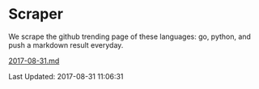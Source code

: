 # Scraper

We scrape the github trending page of these languages: go, python, and push a markdown result everyday.

[2017-08-31.md](https://github.com/borays/Scraper/blob/master/2017-08-31.md)

Last Updated: 2017-08-31 11:06:31